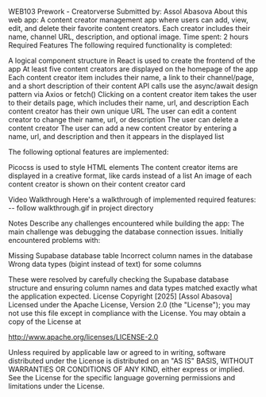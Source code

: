 WEB103 Prework - Creatorverse
Submitted by: Assol Abasova
About this web app: A content creator management app where users can add, view, edit, and delete their favorite content creators. Each creator includes their name, channel URL, description, and optional image.
Time spent: 2 hours
Required Features
The following required functionality is completed:
<!-- 👉🏿👉🏿👉🏿 Make sure to check off completed functionality below -->

 A logical component structure in React is used to create the frontend of the app
 At least five content creators are displayed on the homepage of the app
 Each content creator item includes their name, a link to their channel/page, and a short description of their content
 API calls use the async/await design pattern via Axios or fetch()
 Clicking on a content creator item takes the user to their details page, which includes their name, url, and description
 Each content creator has their own unique URL
 The user can edit a content creator to change their name, url, or description
 The user can delete a content creator
 The user can add a new content creator by entering a name, url, and description and then it appears in the displayed list

The following optional features are implemented:

 Picocss is used to style HTML elements
 The content creator items are displayed in a creative format, like cards instead of a list
 An image of each content creator is shown on their content creator card

Video Walkthrough
Here's a walkthrough of implemented required features:
-- follow walkthrough.gif in project directory

<!-- 👆🏿 Replace with the relative path to your image file -->
Notes
Describe any challenges encountered while building the app:
The main challenge was debugging the database connection issues. Initially encountered problems with:

Missing Supabase database table
Incorrect column names in the database
Wrong data types (bigint instead of text) for some columns

These were resolved by carefully checking the Supabase database structure and ensuring column names and data types matched exactly what the application expected.
License
Copyright [2025] [Assol Abasova]
Licensed under the Apache License, Version 2.0 (the "License"); you may not use this file except in compliance with the License. You may obtain a copy of the License at

http://www.apache.org/licenses/LICENSE-2.0

Unless required by applicable law or agreed to in writing, software distributed under the License is distributed on an "AS IS" BASIS, WITHOUT WARRANTIES OR CONDITIONS OF ANY KIND, either express or implied. See the License for the specific language governing permissions and limitations under the License.
